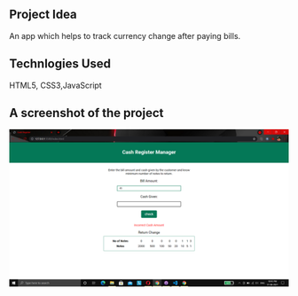 ## Project Idea
An app which helps to track currency change after paying bills.
## Technlogies Used
HTML5, CSS3,JavaScript
## A screenshot of the project
![Image](./Image/Screenshot.png)